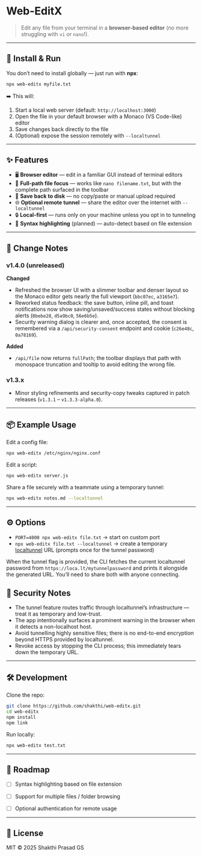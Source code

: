 # Web-EditX

> Edit any file from your terminal in a **browser-based editor** (no more struggling with `vi` or `nano`!).

---

## 🚀 Install & Run

You don’t need to install globally — just run with **npx**:

```bash
npx web-editx myfile.txt
```

➡️ This will:  
1. Start a local web server (default: `http://localhost:3000`)  
2. Open the file in your default browser with a Monaco (VS Code-like) editor  
3. Save changes back directly to the file  
4. (Optional) expose the session remotely with `--localtunnel`

---

## ✨ Features

- 🖥️ **Browser editor** — edit in a familiar GUI instead of terminal editors  
- 📂 **Full-path file focus** — works like `nano filename.txt`, but with the complete path surfaced in the toolbar  
- 💾 **Save back to disk** — no copy/paste or manual upload required  
- 🌐 **Optional remote tunnel** — share the editor over the internet with `--localtunnel`  
- 🔒 **Local-first** — runs only on your machine unless you opt in to tunneling  
- 🎨 **Syntax highlighting** (planned) — auto-detect based on file extension  

---

## 📝 Change Notes

### v1.4.0 (unreleased)

**Changed**  
- Refreshed the browser UI with a slimmer toolbar and denser layout so the Monaco editor gets nearly the full viewport (`bbc07ec`, `a3165e7`).  
- Reworked status feedback: the save button, inline pill, and toast notifications now show saving/unsaved/success states without blocking alerts (`0bebe28`, `d5a9bc0`, `56e6b5e`).  
- Security warning dialog is clearer and, once accepted, the consent is remembered via a `/api/security-consent` endpoint and cookie (`c26e48c`, `0a78169`).  

**Added**  
- `/api/file` now returns `fullPath`; the toolbar displays that path with monospace truncation and tooltip to avoid editing the wrong file.  

### v1.3.x

- Minor styling refinements and security-copy tweaks captured in patch releases (`v1.3.1` – `v1.3.3-alpha.0`).

---

## 📦 Example Usage

Edit a config file:

```bash
npx web-editx /etc/nginx/nginx.conf
```

Edit a script:

```bash
npx web-editx server.js
```

Share a file securely with a teammate using a temporary tunnel:

```bash
npx web-editx notes.md --localtunnel
```

---

## ⚙️ Options

- `PORT=4000 npx web-editx file.txt` → start on custom port  
- `npx web-editx file.txt --localtunnel` → create a temporary [localtunnel](https://github.com/localtunnel/localtunnel) URL (prompts once for the tunnel password)

When the tunnel flag is provided, the CLI fetches the current localtunnel password from `https://loca.lt/mytunnelpassword` and prints it alongside the generated URL. You’ll need to share both with anyone connecting.

## 🔐 Security Notes

- The tunnel feature routes traffic through localtunnel’s infrastructure — treat it as temporary and low-trust.  
- The app intentionally surfaces a prominent warning in the browser when it detects a non-localhost host.  
- Avoid tunnelling highly sensitive files; there is no end-to-end encryption beyond HTTPS provided by localtunnel.  
- Revoke access by stopping the CLI process; this immediately tears down the temporary URL.

---

## 🛠️ Development

Clone the repo:

```bash
git clone https://github.com/shakthi/web-editx.git
cd web-editx
npm install
npm link
```

Run locally:

```bash
npx web-editx test.txt
```

---

## 📌 Roadmap

- [ ] Syntax highlighting based on file extension  
- [ ] Support for multiple files / folder browsing  
- [ ] Optional authentication for remote usage  
  

---

## 📜 License

MIT © 2025 Shakthi Prasad GS
